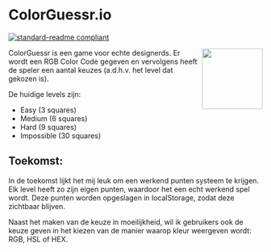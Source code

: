 # ColorGuessr.io

[![standard-readme compliant](https://img.shields.io/badge/readme%20style-standard-brightgreen.svg?style=flat-square)](https://github.com/RichardLitt/standard-readme)

<a href="https://jochemvogel.nl.nl/"><img src="https://i.ibb.co/McD1Bzx/thinking.png" height= 120 width=120/ align="right"></a>

ColorGuessr is een game voor echte designerds. Er wordt een RGB Color Code gegeven en vervolgens heeft de speler een aantal keuzes (a.d.h.v. het level dat gekozen is).

De huidige levels zijn:
- Easy (3 squares)
- Medium (6 squares)
- Hard (9 squares)
- Impossible (30 squares)

## Toekomst:

In de toekomst lijkt het mij leuk om een werkend punten systeem te krijgen. Elk level heeft zo zijn eigen punten, waardoor het een echt werkend spel wordt. Deze punten worden opgeslagen in localStorage, zodat deze zichtbaar blijven.

Naast het maken van de keuze in moeilijkheid, wil ik gebruikers ook de keuze geven in het kiezen van de manier waarop kleur weergeven wordt: RGB, HSL of HEX. 

